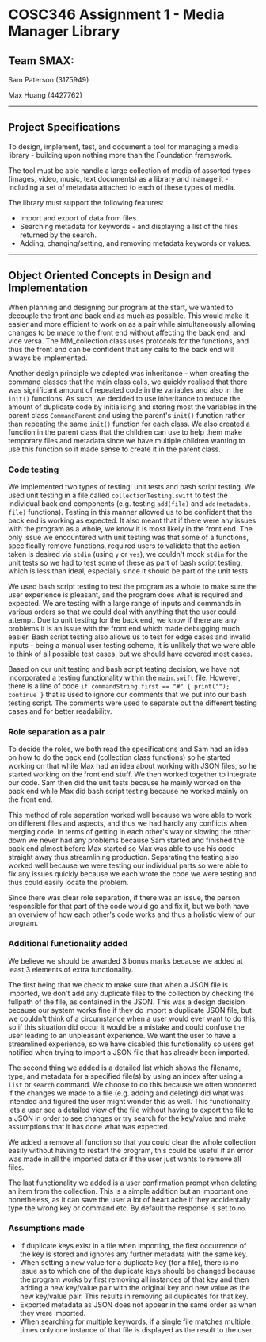 # COSC346 Assignment 1 - Media Manager Library

## Team SMAX:

Sam Paterson (3175949)

Max Huang (4427762)

***

## Project Specifications

To design, implement, test, and document a tool for managing a media library - building upon nothing more than the Foundation framework.

The tool must be able handle a large collection of media of assorted types (images, video, music, text documents) as a library and manage it - including a set of metadata attached to each of these types of media.

The library must support the following features:

* Import and export of data from files.
* Searching metadata for keywords - and displaying a list of the files returned by the search.
* Adding, changing/setting, and removing metadata keywords or values.

***

## Object Oriented Concepts in Design and Implementation

When planning and designing our program at the start, we wanted to decouple the front and back end as much as possible. This would make it easier and more efficient to work on as a pair while simultaneously allowing changes to be made to the front end without affecting the back end, and vice versa. The MM_collection class uses protocols for the functions, and thus the front end can be confident that any calls to the back end will always be implemented.

Another design principle we adopted was inheritance - when creating the command classes that the main class calls, we quickly realised that there was significant amount of repeated code in the variables and also in the `init()` functions. As such, we decided to use inheritance to reduce the amount of duplicate code by initialising and storing most the variables in the parent class `CommandParent` and using the parent's `init()` function rather than repeating the same `init()` function for each class. We also created a function in the parent class that the children can use to help them make temporary files and metadata since we have multiple children wanting to use this function so it made sense to create it in the parent class.

### Code testing

We implemented two types of testing: unit tests and bash script testing.
We used unit testing in a file called `collectionTesting.swift` to test the individual back end components (e.g. testing `add(file)` and `add(metadata, file)` functions). Testing in this manner allowed us to be confident that the back end is working as expected. It also meant that if there were any issues with the program as a whole, we know it is most likely in the front end. The only issue we encountered with unit testing was that some of a functions, specifically remove functions, required users to validate that the action taken is desired via `stdin` (using `y` or `yes`), we couldn't mock `stdin` for the unit tests so we had to test some of these as part of bash script testing, which is less than ideal, especially since it should be part of the unit tests.

We used bash script testing to test the program as a whole to make sure the user experience is pleasant, and the program does what is required and expected. We are testing with a large range of inputs and commands in various orders so that we could deal with anything that the user could attempt. Due to unit testing for the back end, we know if there are any problems it is an issue with the front end which made debugging much easier. Bash script testing also allows us to test for edge cases and invalid inputs - being a manual user testing scheme, it is unlikely that we were able to think of all possible test cases, but we should have covered most cases.

Based on our unit testing and bash script testing decision, we have not incorporated a testing functionality within the `main.swift` file. However, there is a line of code `if commandString.first == "#" { print(""); continue }` that is used to ignore our comments that we put into our bash testing script. The comments were used to separate out the different testing cases and for better readability.

### Role separation as a pair

To decide the roles, we both read the specifications and Sam had an idea on how to do the back end (collection class functions) so he started working on that while Max had an idea about working with JSON files, so he started working on the front end stuff. We then worked together to integrate our code. Sam then did the unit tests because he mainly worked on the back end while Max did bash script testing because he worked mainly on the front end.

This method of role separation worked well because we were able to work on different files and aspects, and thus we had hardly any conflicts when merging code. In terms of getting in each other's way or slowing the other down we never had any problems because Sam started and finished the back end almost before Max started so Max was able to use his code straight away thus streamlining production. Separating the testing also worked well because we were testing our individual parts so were able to fix any issues quickly because we each wrote the code we were testing and thus could easily locate the problem.

Since there was clear role separation, if there was an issue, the person responsible for that part of the code would go and fix it, but we both have an overview of how each other's code works and thus a holistic view of our program.

### Additional functionality added

We believe we should be awarded 3 bonus marks because we added at least 3 elements of extra functionality.

The first being that we check to make sure that when a JSON file is imported, we don't add any duplicate files to the collection by checking the fullpath of the file, as contained in the JSON. This was a design decision because our system works fine if they do import a duplicate JSON file, but we couldn't think of a circumstance when a user would ever want to do this, so if this situation did occur it would be a mistake and could confuse the user leading to an unpleasant experience. We want the user to have a streamlined experience, so we have disabled this functionality so users get notified when trying to import a JSON file that has already been imported.

The second thing we added is a detailed list which shows the filename, type, and metadata for a specified file(s) by using an index after using a `list` or `search` command. We choose to do this because we often wondered if the changes we made to a file (e.g. adding and deleting) did what was intended and figured the user might wonder this as well. This functionality lets a user see a detailed view of the file without having to export the file to a JSON in order to see changes or try search for the key/value and make assumptions that it has done what was expected.

We added a remove all function so that you could clear the whole collection easily without having to restart the program, this could be useful if an error was made in all the imported data or if the user just wants to remove all files.

The last functionality we added is a user confirmation prompt when deleting an item from the collection. This is a simple addition but an important one nonetheless, as it can save the user a lot of heart ache if they accidentally type the wrong key or command etc. By default the response is set to `no`.

### Assumptions made

* If duplicate keys exist in a file when importing, the first occurrence of the key is stored and ignores any further metadata with the same key.
* When setting a new value for a duplicate key (for a file), there is no issue as to which one of the duplicate keys should be changed because the program works by first removing all instances of that key and then adding a new key/value pair with the original key and new value as the new key/value pair. This results in removing all duplicates for that key.
* Exported metadata as JSON does not appear in the same order as when they were imported.
* When searching for multiple keywords, if a single file matches multiple times only one instance of that file is displayed as the result to the user.